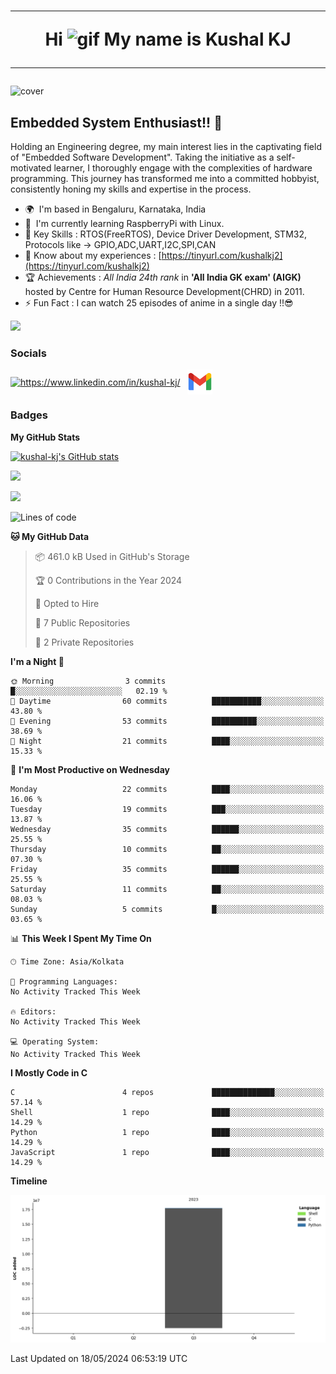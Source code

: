 <h1 align=center><hr>Hi <img src="https://user-images.githubusercontent.com/18350557/176309783-0785949b-9127-417c-8b55-ab5a4333674e.gif" alt="gif" height="32" width="32"> My name is Kushal KJ<hr></h1>

![cover](https://graph.org/file/53c59396be94840a1cc66.jpg)

Embedded System Enthusiast!! 🤖
----------------------------

Holding an Engineering degree, my main interest lies in the captivating field of "Embedded Software Development". Taking the initiative as a self-motivated learner, I thoroughly engage with the complexities of hardware programming. This journey has transformed me into a committed hobbyist, consistently honing my skills and expertise in the process.

* 🌍  I'm based in Bengaluru, Karnataka, India
* 🧠  I'm currently learning RaspberryPi with Linux.
* 🔑  Key Skills : RTOS(FreeRTOS), Device Driver Development, STM32, Protocols like -> GPIO,ADC,UART,I2C,SPI,CAN
* 📄  Know about my experiences : [https://tinyurl.com/kushalkj2](https://tinyurl.com/kushalkj2)
* 🏆  Achievements : *All India 24th rank* in **'All India GK exam' (AIGK)** hosted by Centre for Human Resource Development(CHRD) in 2011.
* ⚡  Fun Fact : I can watch 25 episodes of anime in a single day !!😎

<a href="https://www.github.com/kushal-kj" target="_blank" rel="noreferrer"><img
src="https://img.shields.io/github/followers/kushal-kj?logo=github&style=for-the-badge&color=0891b2&labelColor=1c1917" /></a>

### Socials
<p align="left">
<a href="https://www.linkedin.com/in/kushal-kj/" target="blank"><img align="center" src="https://raw.githubusercontent.com/rahuldkjain/github-profile-readme-generator/master/src/images/icons/Social/linked-in-alt.svg" alt="https://www.linkedin.com/in/kushal-kj/" height="30" width="40" /></a>
&nbsp;
<a href="mailto:kushal.kuramkote@gmail.com" target="blank"><img align="center" src="https://raw.githubusercontent.com/github/explore/8f19e4dbbf13418dc1b1d58bb265953553c15a46/topics/gmail/gmail.png" alt="https://www.linkedin.com/in/kushal-kj/" height="40" width="40" /></a>
</p>


### Badges

<b>My GitHub Stats</b>

<a href="http://www.github.com/kushal-kj"><img src="https://github-readme-edit.vercel.app/api?username=kushal-kj&show_icons=true&hide=&count_private=true&title_color=0891b2&text_color=ffffff&icon_color=0891b2&bg_color=1c1917&hide_border=true&show_icons=true" alt="kushal-kj's GitHub stats" /></a>

<a href="http://www.github.com/kushal-kj"><img src="https://github-readme-streak-stats.herokuapp.com/?user=kushal-kj&stroke=ffffff&background=1c1917&ring=0891b2&fire=0891b2&currStreakNum=ffffff&currStreakLabel=0891b2&sideNums=ffffff&sideLabels=ffffff&dates=ffffff&hide_border=true" /></a>

![](https://komarev.com/ghpvc/?username=kushal-kj)

<!--START_SECTION:waka-->
![Lines of code](https://img.shields.io/badge/From%20Hello%20World%20I%27ve%20Written-17.7%20million%20lines%20of%20code-blue)

**🐱 My GitHub Data** 

> 📦 461.0 kB Used in GitHub's Storage 
 > 
> 🏆 0 Contributions in the Year 2024
 > 
> 💼 Opted to Hire
 > 
> 📜 7 Public Repositories 
 > 
> 🔑 2 Private Repositories 
 > 
**I'm a Night 🦉** 

```text
🌞 Morning                3 commits           █░░░░░░░░░░░░░░░░░░░░░░░░   02.19 % 
🌆 Daytime                60 commits          ███████████░░░░░░░░░░░░░░   43.80 % 
🌃 Evening                53 commits          ██████████░░░░░░░░░░░░░░░   38.69 % 
🌙 Night                  21 commits          ████░░░░░░░░░░░░░░░░░░░░░   15.33 % 
```
📅 **I'm Most Productive on Wednesday** 

```text
Monday                   22 commits          ████░░░░░░░░░░░░░░░░░░░░░   16.06 % 
Tuesday                  19 commits          ███░░░░░░░░░░░░░░░░░░░░░░   13.87 % 
Wednesday                35 commits          ██████░░░░░░░░░░░░░░░░░░░   25.55 % 
Thursday                 10 commits          ██░░░░░░░░░░░░░░░░░░░░░░░   07.30 % 
Friday                   35 commits          ██████░░░░░░░░░░░░░░░░░░░   25.55 % 
Saturday                 11 commits          ██░░░░░░░░░░░░░░░░░░░░░░░   08.03 % 
Sunday                   5 commits           █░░░░░░░░░░░░░░░░░░░░░░░░   03.65 % 
```


📊 **This Week I Spent My Time On** 

```text
🕑︎ Time Zone: Asia/Kolkata

💬 Programming Languages: 
No Activity Tracked This Week

🔥 Editors: 
No Activity Tracked This Week

💻 Operating System: 
No Activity Tracked This Week
```

**I Mostly Code in C** 

```text
C                        4 repos             ██████████████░░░░░░░░░░░   57.14 % 
Shell                    1 repo              ████░░░░░░░░░░░░░░░░░░░░░   14.29 % 
Python                   1 repo              ████░░░░░░░░░░░░░░░░░░░░░   14.29 % 
JavaScript               1 repo              ████░░░░░░░░░░░░░░░░░░░░░   14.29 % 
```



**Timeline**

![Lines of Code chart](https://raw.githubusercontent.com/kushal-kj/kushal-kj/main/assets/bar_graph.png)


 Last Updated on 18/05/2024 06:53:19 UTC
<!--END_SECTION:waka-->
